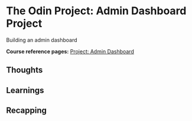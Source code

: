 # The Odin Project: Admin Dashboard Project

Building an admin dashboard

**Course reference pages:**
[Project: Admin Dashboard](https://www.theodinproject.com/lessons/node-path-intermediate-html-and-css-admin-dashboard)

## Thoughts


## Learnings


## Recapping
